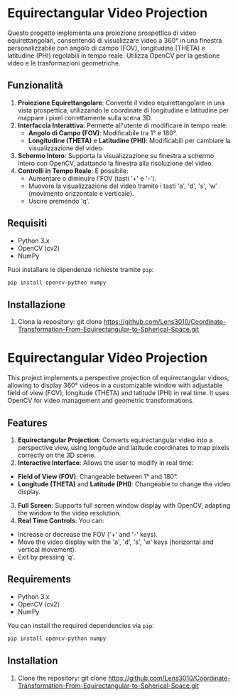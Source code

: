 # Equirectangular Video Projection

Questo progetto implementa una proiezione prospettica di video equirettangolari, consentendo di visualizzare video a 360° in una finestra personalizzabile con angolo di campo (FOV), longitudine (THETA) e latitudine (PHI) regolabili in tempo reale. Utilizza OpenCV per la gestione video e le trasformazioni geometriche.

## Funzionalità

1. **Proiezione Equirettangolare**: Converte il video equirettangolare in una vista prospettica, utilizzando le coordinate di longitudine e latitudine per mappare i pixel correttamente sulla scena 3D.
2. **Interfaccia Interattiva**: Permette all'utente di modificare in tempo reale:
   - **Angolo di Campo (FOV)**: Modificabile tra 1° e 180°.
   - **Longitudine (THETA)** e **Latitudine (PHI)**: Modificabili per cambiare la visualizzazione del video.
3. **Schermo Intero**: Supporta la visualizzazione su finestra a schermo intero con OpenCV, adattando la finestra alla risoluzione del video.
4. **Controlli in Tempo Reale**: È possibile:
   - Aumentare o diminuire l'FOV (tasti '+' e '-').
   - Muovere la visualizzazione del video tramite i tasti 'a', 'd', 's', 'w' (movimento orizzontale e verticale).
   - Uscire premendo 'q'.

## Requisiti

- Python 3.x
- OpenCV (cv2)
- NumPy

Puoi installare le dipendenze richieste tramite `pip`:

```bash
pip install opencv-python numpy
```

## Installazione

1. Clona la repository:
   git clone https://github.com/Lens3010/Coordinate-Transformation-From-Equirectangular-to-Spherical-Space.git

# Equirectangular Video Projection

This project implements a perspective projection of equirectangular videos, allowing to display 360° videos in a customizable window with adjustable field of view (FOV), longitude (THETA) and latitude (PHI) in real time. It uses OpenCV for video management and geometric transformations.

## Features

1. **Equirectangular Projection**: Converts equirectangular video into a perspective view, using longitude and latitude coordinates to map pixels correctly on the 3D scene.
2. **Interactive Interface**: Allows the user to modify in real time:
- **Field of View (FOV)**: Changeable between 1° and 180°.
- **Longitude (THETA)** and **Latitude (PHI)**: Changeable to change the video display.
3. **Full Screen**: Supports full screen window display with OpenCV, adapting the window to the video resolution.
4. **Real Time Controls**: You can:
- Increase or decrease the FOV ('+' and '-' keys).
- Move the video display with the 'a', 'd', 's', 'w' keys (horizontal and vertical movement).
- Exit by pressing 'q'.

## Requirements

- Python 3.x
- OpenCV (cv2)
- NumPy

You can install the required dependencies via `pip`:

```bash
pip install opencv-python numpy
```
## Installation

1. Clone the repository:
   git clone https://github.com/Lens3010/Coordinate-Transformation-From-Equirectangular-to-Spherical-Space.git

   
